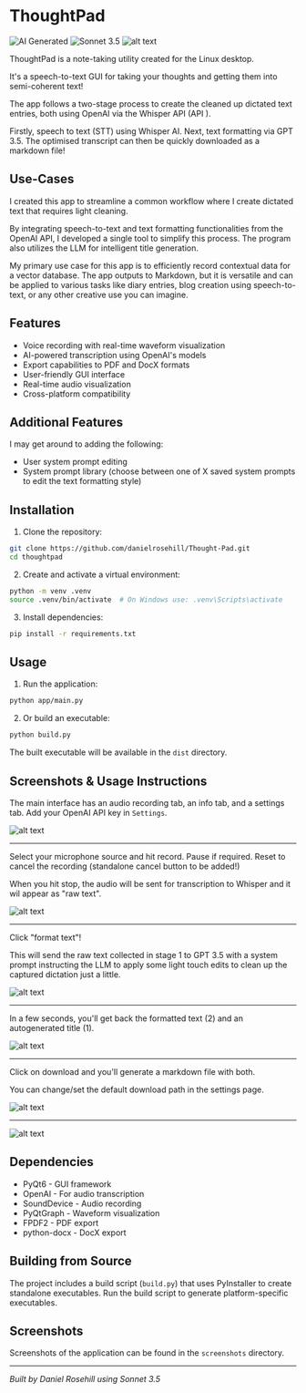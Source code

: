 # ThoughtPad

![AI Generated](https://img.shields.io/badge/AI-Generated-blue) ![Sonnet 3.5](https://img.shields.io/badge/Sonnet-3.5-purple)
 ![alt text](screenshots/v1/3.png)



 ThoughtPad is a note-taking utility created for the Linux desktop. 
 
 It's a speech-to-text GUI for taking your thoughts and getting them into semi-coherent text!
 
The app follows a two-stage process to create the cleaned up dictated text entries, both using OpenAI via the Whisper API (API ). 

Firstly, speech to text (STT) using Whisper AI. Next, text formatting via GPT 3.5. The optimised transcript can then be quickly downloaded as a markdown file!

 ## Use-Cases

 I created this app to streamline a common workflow where I create dictated text that requires light cleaning. 
 
 By integrating speech-to-text and text formatting functionalities from the OpenAI API, I developed a single tool to simplify this process. The program also utilizes the LLM for intelligent title generation.

My primary use case for this app is to efficiently record contextual data for a vector database. The app outputs to Markdown, but it is versatile and can be applied to various tasks like diary entries, blog creation using speech-to-text, or any other creative use you can imagine.

## Features

- Voice recording with real-time waveform visualization
- AI-powered transcription using OpenAI's models
- Export capabilities to PDF and DocX formats
- User-friendly GUI interface
- Real-time audio visualization
- Cross-platform compatibility

## Additional Features

I may get around to adding the following:

- User system prompt editing
- System prompt library (choose between one of X saved system prompts to edit the text formatting style)

## Installation

1. Clone the repository:
```bash
git clone https://github.com/danielrosehill/Thought-Pad.git
cd thoughtpad
```

2. Create and activate a virtual environment:
```bash
python -m venv .venv
source .venv/bin/activate  # On Windows use: .venv\Scripts\activate
```

3. Install dependencies:
```bash
pip install -r requirements.txt
```

## Usage

1. Run the application:
```bash
python app/main.py
```

2. Or build an executable:
```bash
python build.py
```

The built executable will be available in the `dist` directory.

## Screenshots & Usage Instructions

The main interface has an audio recording tab, an info tab, and a settings tab. Add your OpenAI API key in `Settings`.

![alt text](screenshots/v1/1.png)

---

Select your microphone source and hit record. Pause if required. Reset to cancel the recording (standalone cancel button to be added!)

When you hit stop, the audio will be sent for transcription to Whisper and it wil appear as "raw text".

![alt text](screenshots/v1/2.png)

---

Click "format text"!

This will send the raw text collected in stage 1 to GPT 3.5 with a system prompt instructing the LLM to apply some light touch edits to clean up the captured dictation just a little.

![alt text](screenshots/v1/3.png)

---

In a few seconds, you'll get back the formatted text (2) and an autogenerated title (1).

![alt text](screenshots/v1/4.png)

---

Click on download and you'll generate a markdown file with both. 

You can change/set the default download path in the settings page.

![alt text](screenshots/v1/5.png)

---

![alt text](screenshots/v1/6.png)

## Dependencies

- PyQt6 - GUI framework
- OpenAI - For audio transcription
- SoundDevice - Audio recording
- PyQtGraph - Waveform visualization
- FPDF2 - PDF export
- python-docx - DocX export

## Building from Source

The project includes a build script (`build.py`) that uses PyInstaller to create standalone executables. Run the build script to generate platform-specific executables.

## Screenshots

Screenshots of the application can be found in the `screenshots` directory.

---
*Built by Daniel Rosehill using Sonnet 3.5*
